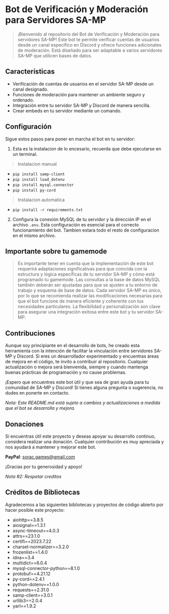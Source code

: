 # Bot de Verificación y Moderación para Servidores SA-MP

> ¡Bienvenido al repositorio del Bot de Verificación y Moderación para servidores SA-MP! Este bot te permite verificar cuentas de usuarios desde un canal específico en Discord y ofrece funciones adicionales de moderación. Está diseñado para ser adaptable a varios servidores SA-MP que utilicen bases de datos.

## Características

- Verificación de cuentas de usuarios en el servidor SA-MP desde un canal designado.
- Funciones de moderación para mantener un ambiente seguro y ordenado.
- Integración entre tu servidor SA-MP y Discord de manera sencilla.
- Crear embeds en tu servidor mediante un comando.

## Configuración

Sigue estos pasos para poner en marcha el bot en tu servidor:

1. Esta es la instalacion de lo encesario, recuerda que debe ejecutarse en un terminal.

> Instalacion manual
- `pip install samp-client`
- `pip install load_dotenv`
- `pip install mysql.connector`
- `pip install py-cord`

> Instalacion automatica
- `pip install -r requirements.txt`

2. Configura la conexión MySQL de tu servidor y la dirección IP en el archivo `.env`. Esta configuración es esencial para el correcto funcionamiento del bot. Tambien estara todo el resto de configuracion en el mismo archivo.

## Importante sobre tu gamemode
> Es importante tener en cuenta que la implementación de este bot requerirá adaptaciones significativas para que coincida con la estructura y lógica específicas de tu servidor SA-MP y cómo está programado tu gamemode. Las consultas a la base de datos MySQL también deberán ser ajustadas para que se ajusten a tu entorno de trabajo y esquema de base de datos. Cada servidor SA-MP es único, por lo que se recomienda realizar las modificaciones necesarias para que el bot funcione de manera eficiente y coherente con tus necesidades particulares. La flexibilidad y personalización son clave para asegurar una integración exitosa entre este bot y tu servidor SA-MP.

## Contribuciones

Aunque soy principiante en el desarrollo de bots, he creado esta herramienta con la intención de facilitar la vinculación entre servidores SA-MP y Discord. Si eres un desarrollador experimentado y encuentras áreas de mejora en el código, te invito a contribuir al repositorio. Cualquier actualización o mejora será bienvenida, siempre y cuando mantenga buenas prácticas de programación y no cause problemas.

¡Espero que encuentres este bot útil y que sea de gran ayuda para tu comunidad de SA-MP y Discord! Si tienes alguna pregunta o sugerencia, no dudes en ponerte en contacto.

*Nota: Este README.md está sujeto a cambios y actualizaciones a medida que el bot se desarrolla y mejora.*

## Donaciones

Si encuentras útil este proyecto y deseas apoyar su desarrollo continuo, considera realizar una donación. Cualquier contribución es muy apreciada y nos ayudará a mantener y mejorar este bot.

**PayPal**: [sorac.games@gmail.com](mailto:sorac.games@gmail.com)

¡Gracias por tu generosidad y apoyo!

  *Nota #2: Respetar creditos*
## Créditos de Bibliotecas

Agradecemos a las siguientes bibliotecas y proyectos de código abierto por hacer posible este proyecto:

- aiohttp==3.8.5
- aiosignal==1.3.1
- async-timeout==4.0.3
- attrs==23.1.0
- certifi==2023.7.22
- charset-normalizer==3.2.0
- frozenlist==1.4.0
- idna==3.4
- multidict==6.0.4
- mysql-connector-python==8.1.0
- protobuf==4.21.12
- py-cord==2.4.1
- python-dotenv==1.0.0
- requests==2.31.0
- samp-client==3.0.1
- urllib3==2.0.4
- yarl==1.9.2

